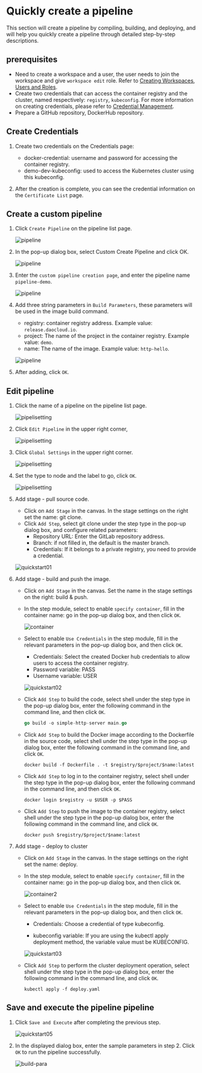 # Quickly create a pipeline

This section will create a pipeline by compiling, building, and deploying, and will help you quickly create a pipeline through detailed step-by-step descriptions.

## prerequisites

- Need to create a workspace and a user, the user needs to join the workspace and give `workspace edit` role. Refer to [Creating Workspaces](../../ghippo/04UserGuide/02Workspace/Workspaces.md), [Users and Roles](../../ghippo/04UserGuide/01UserandAccess/User.md).
- Create two credentials that can access the container registry and the cluster, named respectively: `registry`, `kubeconfig`. For more information on creating credentials, please refer to [Credential Management](../03UserGuide/Pipeline/Credential.md).
- Prepare a GitHub repository, DockerHub repository.

## Create Credentials

1. Create two credentials on the Credentials page:

    - docker-credential: username and password for accessing the container registry.
    - demo-dev-kubeconfig: used to access the Kubernetes cluster using this kubeconfig.

2. After the creation is complete, you can see the credential information on the `Certificate List` page.

## Create a custom pipeline

1. Click `Create Pipeline` on the pipeline list page.

    ![pipeline](../images/pipelin01.png)

2. In the pop-up dialog box, select Custom Create Pipeline and click OK.

    ![pipeline](../images/pipelin02.png)

3. Enter the `custom pipeline creation page`, and enter the pipeline name `pipeline-demo`.

    ![pipeline](../images/pipelin03.png)

4. Add three string parameters in `Build Parameters`, these parameters will be used in the image build command.

    - registry: container registry address. Example value: `release.daocloud.io`.
    - project: The name of the project in the container registry. Example value: `demo`.
    - name: The name of the image. Example value: `http-hello`.

    ![pipeline](../images/pipelin04.png)

5. After adding, click `OK`.

## Edit pipeline

1. Click the name of a pipeline on the pipeline list page.

    ![pipelisetting](../images/editpipe01.png)

2. Click `Edit Pipeline` in the upper right corner,

    ![pipelisetting](../images/editpipe02.png)

3. Click `Global Settings` in the upper right corner.

    ![pipelisetting](../images/editpipe03.png)

4. Set the type to node and the label to go, click `OK`.

    ![pipelisetting](../images/editpipe04.png)

5. Add stage - pull source code.

    - Click on `Add Stage` in the canvas. In the stage settings on the right set the name: git clone.
    - Click `Add Step`, select git clone under the step type in the pop-up dialog box, and configure related parameters:
        - Repository URL: Enter the GitLab repository address.
        - Branch: if not filled in, the default is the master branch.
        - Credentials: If it belongs to a private registry, you need to provide a credential.

    ![quickstart01](../images/quickstart01.png)

6. Add stage - build and push the image.

    - Click on `Add Stage` in the canvas. Set the name in the stage settings on the right: build & push.

    - In the step module, select to enable `specify container`, fill in the container name: go in the pop-up dialog box, and then click `OK`.

        ![container](../images/container.png)

    - Select to enable `Use Credentials` in the step module, fill in the relevant parameters in the pop-up dialog box, and then click `OK`.

        - Credentials: Select the created Docker hub credentials to allow users to access the container registry.
        - Password variable: PASS
        - Username variable: USER

        ![quickstart02](../images/quickstart02.png)

    - Click `Add Step` to build the code, select shell under the step type in the pop-up dialog box, enter the following command in the command line, and then click `OK`.

        ```go
        go build -o simple-http-server main.go
        ```

    - Click `Add Step` to build the Docker image according to the Dockerfile in the source code, select shell under the step type in the pop-up dialog box, enter the following command in the command line, and click `OK`.

        ```docker
        docker build -f Dockerfile . -t $registry/$project/$name:latest
        ```

    - Click `Add Step` to log in to the container registry, select shell under the step type in the pop-up dialog box, enter the following command in the command line, and then click `OK`.

        ```docker
        docker login $registry -u $USER -p $PASS
        ```

    - Click `Add Step` to push the image to the container registry, select shell under the step type in the pop-up dialog box, enter the following command in the command line, and click `OK`.

        ```docker
        docker push $registry/$project/$name:latest
        ```

7. Add stage - deploy to cluster

    - Click on `Add Stage` in the canvas. In the stage settings on the right set the name: deploy.

    - In the step module, select to enable `specify container`, fill in the container name: go in the pop-up dialog box, and then click `OK`.

        ![container2](../images/container2.png)

    - Select to enable `Use Credentials` in the step module, fill in the relevant parameters in the pop-up dialog box, and then click `OK`.

         - Credentials: Choose a credential of type kubeconfig.

         - kubeconfig variable: If you are using the kubectl apply deployment method, the variable value must be KUBECONFIG.

         ![quickstart03](../images/quickstart03.png)

    - Click `Add Step` to perform the cluster deployment operation, select shell under the step type in the pop-up dialog box, enter the following command in the command line, and click `OK`.

        ```shell
        kubectl apply -f deploy.yaml
        ```

## Save and execute the pipeline pipeline

1. Click `Save and Execute` after completing the previous step.

    ![quickstart05](../images/quickstart05.png)

2. In the displayed dialog box, enter the sample parameters in step 2. Click `OK` to run the pipeline successfully.

    ![build-para](../images/build-para.png)